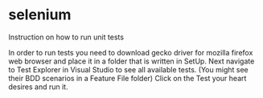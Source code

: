 # selenium
Instruction on how to run unit tests

In order to run tests you need to download gecko driver for mozilla firefox web browser and place it in a folder that is written in SetUp. 
Next navigate to Test Explorer in Visual Studio to see all available tests. (You might see their BDD scenarios in a Feature File folder)
Click on the Test your heart desires and run it.
